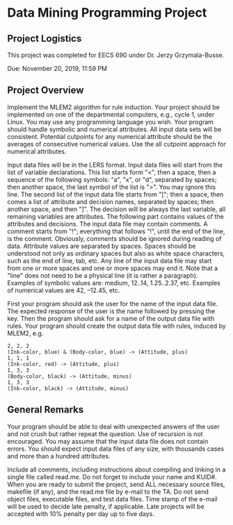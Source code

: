 # Data Mining Programming Project

## Project Logistics

This project was completed for EECS 690 under Dr. Jerzy Grzymala-Busse.

Due: November 20, 2019, 11:59 PM

## Project Overview 
Implement the MLEM2 algorithm for rule induction. Your project should be implemented on one of the departmental computers, e.g., cycle 1, under Linux. You may use any programming language you wish. Your program should handle symbolic and numerical attributes. All input data sets will be consistent. Potential cutpoints for any numerical attribute should be the averages of consecutive numerical values. Use the all cutpoint approach for numerical attributes.

Input data files will be in the LERS format. Input data files will start from the list of variable declarations. This list starts form "<", then a space, then a sequence of the following symbols: "a", "x", or "d", separated by spaces; then another space, the last symbol of the list is ">". You may ignore this line. The second list of the input data file starts from "["; then a space, then comes a list of attribute and decision names, separated by spaces;
then another space, and then "]". The decision will be always the last variable, all remaining variables are attributes. The following part contains values of the attributes and decisions. The input data file may contain comments. A comment starts from "!"; everything that follows "!", until the end of the line, is the comment. Obviously, comments should be ignored during reading of data. Attribute values are separated by spaces. Spaces should be understood not only as ordinary spaces but also as white space characters, such as the end of line, tab,
etc. Any line of the input data file may start from one or more spaces and one or more spaces may end it. Note that a "line" does not need to be a physical line (it is rather a paragraph). Examples of symbolic values are: medium, 12..14, 1.25..2.37, etc. Examples of numerical values are 42, –12.45, etc.

First your program should ask the user for the name of the input data file. The expected response of the user is the name followed by pressing the <RETURN> key. Then the program should ask for a name of the output data file with rules. Your program should create the output data file with rules, induced by MLEM2, e.g. 

    2, 2, 2
    (Ink-color, blue) & (Body-color, blue) -> (Attitude, plus)
    1, 1, 1
    (Ink-color, red) -> (Attitude, plus)
    1, 3, 3
    (Body-color, black) -> (Attitude, minus)
    1, 3, 3
    (Ink-color, black) -> (Attitude, minus)

## General Remarks

Your program should be able to deal with unexpected answers of the user and not crush but rather repeat the question. Use of recursion is not encouraged. You may assume that the input data file does not contain errors. You should expect input data files of any size, with thousands cases and more than a hundred attributes.

Include all comments, including instructions about compiling and linking in a single file called read.me. Do not forget to include your name and KUID#. When you are ready to submit the project, send ALL necessary source files, makefile (if any), and the read.me file by e-mail to the TA. Do not send object files, executable files, and test data files. Time stamp of the e-mail will be used to decide late penalty, if applicable. Late projects will be accepted with 10% penalty per day up to five days.